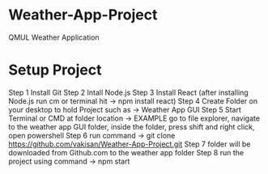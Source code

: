 # Weather-App-Project
QMUL Weather Application

# Setup Project 
Step 1 Install Git
Step 2 Intall Node.js
Step 3 Install React (after installing Node.js run cm or terminal hit -> npm install react)
Step 4 Create Folder on your desktop to hold Project such as -> Weather App GUI
Step 5 Start Terminal or CMD at folder location -> EXAMPLE go to file explorer, navigate to the weather app GUI folder, inside the folder, press shift and right click, open powershell
Step 6 run command -> git clone https://github.com/vakisan/Weather-App-Project.git
Step 7 folder will be downloaded from Github.com to the weather app folder
Step 8 run the project using command -> npm start

